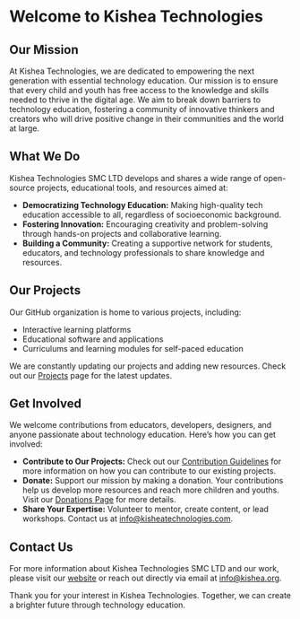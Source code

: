 # Welcome to Kishea Technologies

## Our Mission

At Kishea Technologies, we are dedicated to empowering the next generation with essential technology education. Our mission is to ensure that every child and youth has free access to the knowledge and skills needed to thrive in the digital age. We aim to break down barriers to technology education, fostering a community of innovative thinkers and creators who will drive positive change in their communities and the world at large.

## What We Do

Kishea Technologies SMC LTD develops and shares a wide range of open-source projects, educational tools, and resources aimed at:

- **Democratizing Technology Education:** Making high-quality tech education accessible to all, regardless of socioeconomic background.
- **Fostering Innovation:** Encouraging creativity and problem-solving through hands-on projects and collaborative learning.
- **Building a Community:** Creating a supportive network for students, educators, and technology professionals to share knowledge and resources.

## Our Projects

Our GitHub organization is home to various projects, including:

- Interactive learning platforms
- Educational software and applications
- Curriculums and learning modules for self-paced education

We are constantly updating our projects and adding new resources. Check out our [Projects](#) page for the latest updates.

## Get Involved

We welcome contributions from educators, developers, designers, and anyone passionate about technology education. Here’s how you can get involved:

- **Contribute to Our Projects:** Check out our [Contribution Guidelines](#) for more information on how you can contribute to our existing projects.
- **Donate:** Support our mission by making a donation. Your contributions help us develop more resources and reach more children and youths. Visit our [Donations Page](#) for more details.
- **Share Your Expertise:** Volunteer to mentor, create content, or lead workshops. Contact us at [info@kisheatechnologies.com](mailto:info@kishea.org).

## Contact Us

For more information about Kishea Technologies SMC LTD and our work, please visit our [website](https://kishea.org) or reach out directly via email at [info@kishea.org](mailto:info@kishea.org).

Thank you for your interest in Kishea Technologies. Together, we can create a brighter future through technology education.
